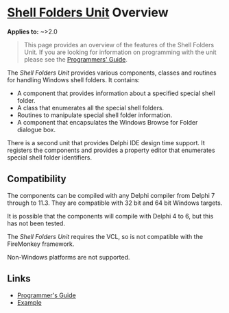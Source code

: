 # [Shell Folders Unit](../index.md) Overview

**Applies to:** ~>2.0

> This page provides an overview of the features of the Shell Folders Unit. If you are looking for information on programming with the unit please see the [Programmers' Guide](./API.md).

The _Shell Folders Unit_ provides various components, classes and routines for handling Windows shell folders. It contains:

* A component that provides information about a specified special shell folder.
* A class that enumerates all the special shell folders.
* Routines to manipulate special shell folder information.
* A component that encapsulates the Windows Browse for Folder dialogue box.

There is a second unit that provides Delphi IDE design time support. It registers the components and provides a property editor that enumerates special shell folder identifiers.

## Compatibility

The components can be compiled with any Delphi compiler from Delphi 7 through to 11.3. They are compatible with 32 bit and 64 bit Windows targets.

It is possible that the components will compile with Delphi 4 to 6, but this has not been tested.

The _Shell Folders Unit_ requires the VCL, so is not compatible with the FireMonkey framework.

Non-Windows platforms are not supported.

## Links

* [Programmer's Guide](./API.md)
* [Example](./Example.md)
